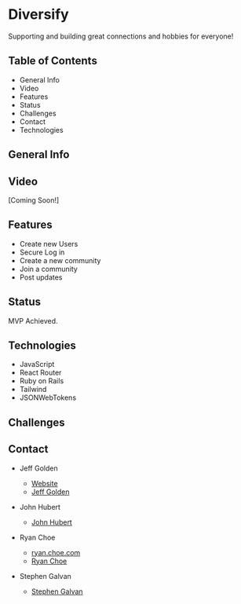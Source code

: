 # Diversify

Supporting and building great connections and hobbies for everyone!

## Table of Contents

- General Info
- Video
- Features
- Status
- Challenges
- Contact
- Technologies

## General Info



## Video

[Coming Soon!]

## Features

- Create new Users
- Secure Log in
- Create a new community
- Join a community
- Post updates

## Status

MVP Achieved. 

## Technologies

- JavaScript
- React Router
- Ruby on Rails
- Tailwind
- JSONWebTokens

## Challenges


## Contact

- Jeff Golden
  - [Website](https://personal-website-a0c78.web.app/)
  - [Jeff Golden](https://www.linkedin.com/in/gjeffgolden/)

- John Hubert
  - [John Hubert](https://www.linkedin.com/in/jackhubert/)

- Ryan Choe
  - [ryan.choe.com](https://ryanachoe.com/)
  - [Ryan Choe](https://www.linkedin.com/in/ryanchoe1229/)

- Stephen Galvan
  - [Stephen Galvan](https://www.linkedin.com/in/stephen-galvan-3288a416b/)


